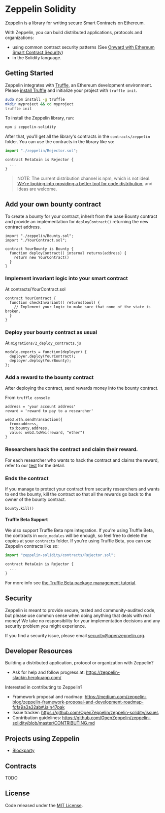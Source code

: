 # Zeppelin Solidity
Zeppelin is a library for writing secure Smart Contracts on Ethereum.

With Zeppelin, you can build distributed applications, protocols and organizations:
- using common contract security patterns (See [Onward with Ethereum Smart Contract Security](https://medium.com/bitcorps-blog/onward-with-ethereum-smart-contract-security-97a827e47702#.y3kvdetbz))
- in the Solidity language.

## Getting Started

Zeppelin integrates with [Truffle](https://github.com/ConsenSys/truffle), an Ethereum development environment. Please [install Truffle](https://github.com/ConsenSys/truffle#install) and initialize your project with `truffle init`.
```sh
sudo npm install -g truffle
mkdir myproject && cd myproject
truffle init
```

To install the Zeppelin library, run:
```sh
npm i zeppelin-solidity
```

After that, you'll get all the library's contracts in the `contracts/zeppelin` folder. You can use the contracts in the library like so:

```js
import "./zeppelin/Rejector.sol";

contract MetaCoin is Rejector {
  ...
}
```

> NOTE: The current distribution channel is npm, which is not ideal. [We're looking into providing a better tool for code distribution](https://github.com/OpenZeppelin/zeppelin-solidity/issues/13), and ideas are welcome.

## Add your own bounty contract

To create a bounty for your contract, inherit from the base Bounty contract and provide an implementation for `deployContract()` returning the new contract address.

```
import "./zeppelin/Bounty.sol";
import "./YourContract.sol";

contract YourBounty is Bounty {
  function deployContract() internal returns(address) {
    return new YourContract()
  }
}
```

### Implement invariant logic into your smart contract

At contracts/YourContract.sol

```
contract YourContract {
  function checkInvariant() returns(bool) {
    // Implement your logic to make sure that none of the state is broken.
  }
}
```

### Deploy your bounty contract as usual

At `migrations/2_deploy_contracts.js`

```
module.exports = function(deployer) {
  deployer.deploy(YourContract);
  deployer.deploy(YourBounty);
};
```

### Add a reward to the bounty contract

After deploying the contract, send rewards money into the bounty contract.

From `truffle console`

```
address = 'your account address'
reward = 'reward to pay to a researcher'

web3.eth.sendTransaction({
  from:address,
  to:bounty.address,
  value: web3.toWei(reward, "ether")
}

```

### Researchers hack the contract and claim their reward.

For each researcher who wants to hack the contract and claims the reward, refer to our [test](./test/Bounty.js) for the detail.

### Ends the contract

If you manage to protect your contract from security researchers and wants to end the bounty, kill the contract so that all the rewards go back to the owner of the bounty contract.

```
bounty.kill()
```

#### Truffle Beta Support
We also support Truffle Beta npm integration. If you're using Truffle Beta, the contracts in `node_modules` will be enough, so feel free to delete the copies at your `contracts` folder. If you're using Truffle Beta, you can use Zeppelin contracts like so:

```js
import "zeppelin-solidity/contracts/Rejector.sol";

contract MetaCoin is Rejector {
  ...
}
```

For more info see [the Truffle Beta package management tutorial](http://truffleframework.com/tutorials/package-management).

## Security
Zeppelin is meant to provide secure, tested and community-audited code, but please use common sense when doing anything that deals with real money! We take no responsibility for your implementation decisions and any security problem you might experience.

If you find a security issue, please email [security@openzeppelin.org](mailto:security@openzeppelin.org).

## Developer Resources

Building a distributed application, protocol or organization with Zeppelin?

- Ask for help and follow progress at: https://zeppelin-slackin.herokuapp.com/

Interested in contributing to Zeppelin?

- Framework proposal and roadmap: https://medium.com/zeppelin-blog/zeppelin-framework-proposal-and-development-roadmap-fdfa9a3a32ab#.iain47pak
- Issue tracker: https://github.com/OpenZeppelin/zeppelin-solidity/issues
- Contribution guidelines: https://github.com/OpenZeppelin/zeppelin-solidity/blob/master/CONTRIBUTING.md

## Projects using Zeppelin
- [Blockparty](https://github.com/makoto/blockparty)

## Contracts
TODO

## License
Code released under the [MIT License](https://github.com/OpenZeppelin/zeppelin-solidity/blob/master/LICENSE).

